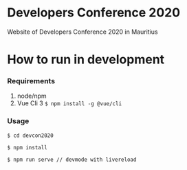 # Developers Conference 2020

Website of Developers Conference 2020 in Mauritius

# How to run in development

### Requirements

1. node/npm
2. Vue Cli 3 `$ npm install -g @vue/cli`

### Usage

`$ cd devcon2020`

`$ npm install`

`$ npm run serve // devmode with livereload`
